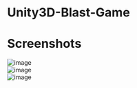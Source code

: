 # Unity3D-Blast-Game 
# Screenshots
![image](https://user-images.githubusercontent.com/45359225/195409757-3da9a247-d5b9-41df-9a7e-5b40753a0c48.png)
<br/>
![image](https://user-images.githubusercontent.com/45359225/195410217-cb915c5c-b806-4e08-81dd-7a2da8822ecc.png)
<br/>
![image](https://user-images.githubusercontent.com/45359225/195410449-c38ef951-8203-4cb2-93ce-dfa5bae5e990.png)

